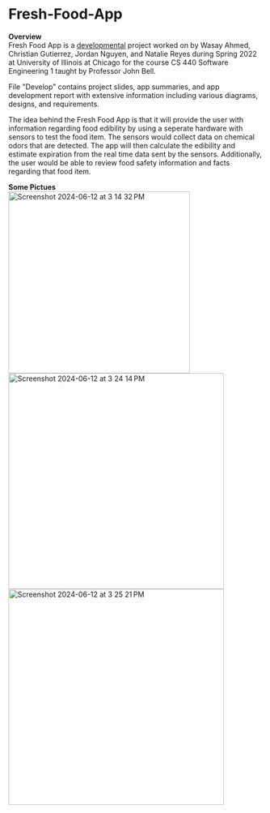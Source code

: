 # Fresh-Food-App

<b>Overview</b><br>
Fresh Food App is a <ins>developmental</ins> project worked on by Wasay Ahmed, Christian Gutierrez, Jordan Nguyen, and Natalie Reyes during Spring 2022 at University of Illinois at Chicago for the course CS 440 Software Engineering 1 taught by Professor John Bell. 


File "Develop" contains project slides, app summaries, and app development report with extensive information including various diagrams, designs, and requirements.


The idea behind the Fresh Food App is that it will provide the user with information regarding food edibility by using a seperate hardware with sensors to test the food item. The sensors would collect data on chemical odors that are detected. The app will then calculate the edibility and estimate expiration from the real time data sent by the sensors. Additionally, the user would be able to review food safety information and facts regarding that food item.

<b>Some Pictues</b><br>
<img width="359" alt="Screenshot 2024-06-12 at 3 14 32 PM" src="https://github.com/Wasay-A/Fresh-Food-App/assets/98603984/e60a430b-4743-4773-9cfa-0a589ab3ab89"><br>
<img width="426" alt="Screenshot 2024-06-12 at 3 24 14 PM" src="https://github.com/Wasay-A/Fresh-Food-App/assets/98603984/c329596c-e3b6-425b-adc2-b42b26dc334a">
<img width="426" alt="Screenshot 2024-06-12 at 3 25 21 PM" src="https://github.com/Wasay-A/Fresh-Food-App/assets/98603984/d4eabcbb-97fc-4bcf-a517-6db21b7f2dd9">

